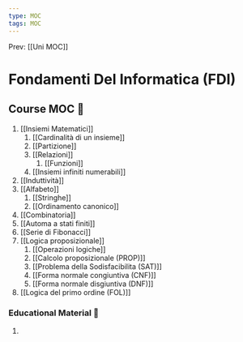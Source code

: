 ```yaml
---
type: MOC 
tags: MOC 
---
```


Prev: [[Uni MOC]]

# Fondamenti Del Informatica (FDI)


## Course MOC  📒
1. [[Insiemi Matematici]]
	1. [[Cardinalità di un insieme]]
	2. [[Partizione]]
	3. [[Relazioni]]
		1. [[Funzioni]]
	4.  [[Insiemi infiniti numerabili]]
2. [[Induttività]]
3. [[Alfabeto]]
	1. [[Stringhe]]
	2. [[Ordinamento canonico]]
4. [[Combinatoria]]
5. [[Automa a stati finiti]]
6. [[Serie di Fibonacci]]
7. [[Logica proposizionale]]
	1. [[Operazioni logiche]]
	2. [[Calcolo proposizionale (PROP)]]
	3. [[Problema della Sodisfacibilita (SAT)]]
	4. [[Forma normale congiuntiva (CNF)]]
	5. [[Forma normale disgiuntiva (DNF)]]
8. [[Logica del primo ordine (FOL)]]

### Educational Material 🧱
1. 


